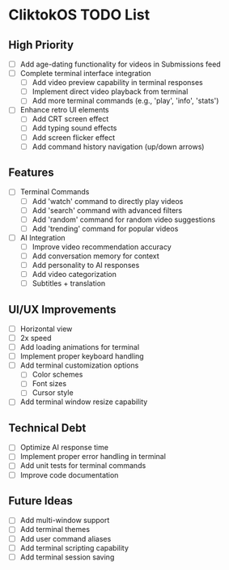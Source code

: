 # CliktokOS TODO List

## High Priority
- [ ] Add age-dating functionality for videos in Submissions feed
- [ ] Complete terminal interface integration
  - [ ] Add video preview capability in terminal responses
  - [ ] Implement direct video playback from terminal
  - [ ] Add more terminal commands (e.g., 'play', 'info', 'stats')
- [ ] Enhance retro UI elements
  - [ ] Add CRT screen effect
  - [ ] Add typing sound effects
  - [ ] Add screen flicker effect
  - [ ] Add command history navigation (up/down arrows)

## Features
- [ ] Terminal Commands
  - [ ] Add 'watch' command to directly play videos
  - [ ] Add 'search' command with advanced filters
  - [ ] Add 'random' command for random video suggestions
  - [ ] Add 'trending' command for popular videos
- [ ] AI Integration
  - [ ] Improve video recommendation accuracy
  - [ ] Add conversation memory for context
  - [ ] Add personality to AI responses
  - [ ] Add video categorization
  - [ ] Subtitles + translation

## UI/UX Improvements
- [ ] Horizontal view
- [ ] 2x speed
- [ ] Add loading animations for terminal
- [ ] Implement proper keyboard handling
- [ ] Add terminal customization options
  - [ ] Color schemes
  - [ ] Font sizes
  - [ ] Cursor style
- [ ] Add terminal window resize capability

## Technical Debt
- [ ] Optimize AI response time
- [ ] Implement proper error handling in terminal
- [ ] Add unit tests for terminal commands
- [ ] Improve code documentation

## Future Ideas
- [ ] Add multi-window support
- [ ] Add terminal themes
- [ ] Add user command aliases
- [ ] Add terminal scripting capability
- [ ] Add terminal session saving 